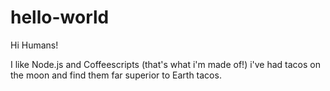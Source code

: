 # hello-world
Hi Humans!

I like Node.js and Coffeescripts (that's what i'm made of!)
i've had tacos on the moon and find them far superior to Earth tacos.
